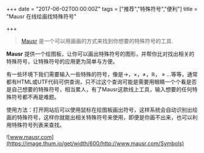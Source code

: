 +++
date = "2017-06-02T00:00:00Z"
tags = ["推荐","特殊符号","便利"]
title = "Mausr 在线绘画找特殊符号"

+++

> [Mausr](www.mausr.com) 是一个可以用画画的方式来找到你想要的特殊符号的工具.<!--more-->

**Mausr** 提供一个绘图板，让你可以画出特殊符号的图形，并帮你比对找出相关的特殊符号，让特殊符号的应用更为简单与方便。


有一些环境下我们需要输入一些特殊的符号，像是→，×，≠，ℝ， » ...等等，通常都有HTML或UTF代码可供查询，只不过这个查询可能是需要用眼睛一个个看是否是自己想要的特殊符号，相当累人，有了Mausr这款线上工具，输入想要的任何特殊符号都不再是难题。


使用方法：打开网站后可以使用鼠标在绘图板画出符号，这样系统会自动识别出绘画的特殊符号，这样你就能出相关特殊符号来使用，即便是你画不出来，也可以利用特殊符号列表来查找。

![www.mausr.com](https://image.thum.io/get/width/600/http://www.mausr.com/Symbols)
